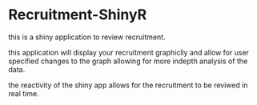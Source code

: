 # Recruitment-ShinyR
this is a shiny application to review recruitment.

this application will display your recruitment graphiclly and allow for user specified changes to the graph allowing for more indepth analysis of the data.

the reactivity of the shiny app allows for the recruitment to be reviwed in real time.
